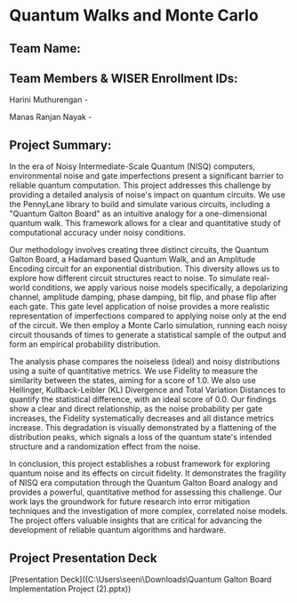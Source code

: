 # Quantum Walks and Monte Carlo
## Team Name:

## Team Members & WISER Enrollment IDs:
Harini Muthurengan -

Manas Ranjan Nayak - 

## Project Summary:
In the era of Noisy Intermediate-Scale Quantum (NISQ) computers, environmental noise and gate imperfections present a significant barrier to reliable quantum computation. This project addresses this challenge by providing a detailed analysis of noise's impact on quantum circuits. We use the PennyLane library to build and simulate various circuits, including a "Quantum Galton Board" as an intuitive analogy for a one-dimensional quantum walk. This framework allows for a clear and quantitative study of computational accuracy under noisy conditions.

Our methodology involves creating three distinct circuits, the Quantum Galton Board, a Hadamard based Quantum Walk, and an Amplitude Encoding circuit for an exponential distribution. This diversity allows us to explore how different circuit structures react to noise. To simulate real-world conditions, we apply various noise models specifically, a depolarizing channel, amplitude damping, phase damping, bit flip, and phase flip after each gate. This gate level application of noise provides a more realistic representation of imperfections compared to applying noise only at the end of the circuit. We then employ a Monte Carlo simulation, running each noisy circuit thousands of times to generate a statistical sample of the output and form an empirical probability distribution.

The analysis phase compares the noiseless (ideal) and noisy distributions using a suite of quantitative metrics. We use Fidelity to measure the similarity between the states, aiming for a score of 1.0. We also use Hellinger, Kullback-Leibler (KL) Divergence and Total Variation Distances to quantify the statistical difference, with an ideal score of 0.0. Our findings show a clear and direct relationship, as the noise probability per gate increases, the Fidelity systematically decreases and all distance metrics increase. This degradation is visually demonstrated by a flattening of the distribution peaks, which signals a loss of the quantum state's intended structure and a randomization effect from the noise.

In conclusion, this project establishes a robust framework for exploring quantum noise and its effects on circuit fidelity. It demonstrates the fragility of NISQ era computation through the Quantum Galton Board analogy and provides a powerful, quantitative method for assessing this challenge. Our work lays the groundwork for future research into error mitigation techniques  and the investigation of more complex, correlated noise models. The project offers valuable insights that are critical for advancing the development of reliable quantum algorithms and hardware.

## Project Presentation Deck
[Presentation Deck]((C:\Users\seeni\Downloads\Quantum Galton Board Implementation Project (2).pptx))

